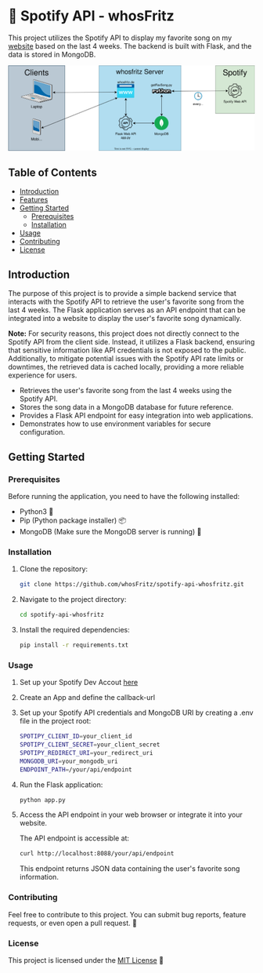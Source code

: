 # 🎵 Spotify API - whosFritz

This project utilizes the Spotify API to display my favorite song on my [website](https://whosfritz.de) based on the last 4 weeks. The backend is built with Flask, and the data is stored in MongoDB.

![svg](/how-it-works.drawio.svg)

## Table of Contents

- [Introduction](#introduction)
- [Features](#features)
- [Getting Started](#getting-started)
  - [Prerequisites](#prerequisites)
  - [Installation](#installation)
- [Usage](#usage)
- [Contributing](#contributing)
- [License](#license)

## Introduction

The purpose of this project is to provide a simple backend service that interacts with the Spotify API to retrieve the user's favorite song from the last 4 weeks. The Flask application serves as an API endpoint that can be integrated into a website to display the user's favorite song dynamically.

**Note:**
For security reasons, this project does not directly connect to the Spotify API from the client side. Instead, it utilizes a Flask backend, ensuring that sensitive information like API credentials is not exposed to the public. Additionally, to mitigate potential issues with the Spotify API rate limits or downtimes, the retrieved data is cached locally, providing a more reliable experience for users.

- Retrieves the user's favorite song from the last 4 weeks using the Spotify API.
- Stores the song data in a MongoDB database for future reference.
- Provides a Flask API endpoint for easy integration into web applications.
- Demonstrates how to use environment variables for secure configuration.

## Getting Started

### Prerequisites

Before running the application, you need to have the following installed:

- Python3 🐍
- Pip (Python package installer) 📦
- MongoDB (Make sure the MongoDB server is running) 🚀

### Installation

1. Clone the repository:

   ```bash
   git clone https://github.com/whosFritz/spotify-api-whosfritz.git
   ```

2. Navigate to the project directory:

   ```bash
   cd spotify-api-whosfritz
   ```

3. Install the required dependencies:

   ```bash
   pip install -r requirements.txt
   ```

### Usage

1. Set up your Spotify Dev Accout [here](https://developer.spotify.com/dashboard)
2. Create an App and define the callback-url
3. Set up your Spotify API credentials and MongoDB URI by creating a .env file in the project root:

   ```bash
   SPOTIPY_CLIENT_ID=your_client_id
   SPOTIPY_CLIENT_SECRET=your_client_secret
   SPOTIPY_REDIRECT_URI=your_redirect_uri
   MONGODB_URI=your_mongodb_uri
   ENDPOINT_PATH=/your/api/endpoint
   ```

4. Run the Flask application:

   ```bash
   python app.py
   ```

5. Access the API endpoint in your web browser or integrate it into your website.

   The API endpoint is accessible at:

   ```bash
   curl http://localhost:8088/your/api/endpoint
   ```

   This endpoint returns JSON data containing the user's favorite song information.

### Contributing

Feel free to contribute to this project. You can submit bug reports, feature requests, or even open a pull request. 🤝

### License

This project is licensed under the [MIT License](LICENSE) 📄
